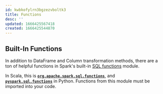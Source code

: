 ```yaml
---
id: kwbkofylrn3bgzezvboltk3
title: Functions
desc: ''
updated: 1666425567418
created: 1666425544870
---
```

## Built-In Functions
In addition to DataFrame and Column transformation methods, there are a ton of helpful functions in Spark's built-in <a href="https://docs.databricks.com/spark/latest/spark-sql/language-manual/sql-ref-functions-builtin.html" target="_blank">SQL functions</a> module.

In Scala, this is <a href="https://spark.apache.org/docs/latest/api/scala/org/apache/spark/sql/functions$.html" target="_blank">**`org.apache.spark.sql.functions`**</a>, and <a href="https://spark.apache.org/docs/latest/api/python/reference/pyspark.sql.html#functions" target="_blank">**`pyspark.sql.functions`**</a> in Python. Functions from this module must be imported into your code.

